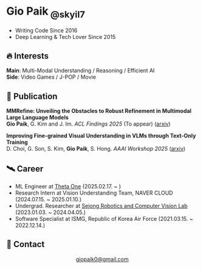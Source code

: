 # Gio Paik<sub> @skyil7</sub>
- Writing Code Since 2016
- Deep Learning & Tech Lover Since 2015

## 🔥 Interests
**Main**: Multi-Modal Understanding / Reasoning / Efficient AI    
**Side**: Video Games / J-POP / Movie

## 📜 Publication
**MMRefine: Unveiling the Obstacles to Robust Refinement in Multimodal Large Language Models**    
**Gio Paik**, G. Kim and J. Im. *ACL Findings 2025* (To appear) ([arxiv](https://arxiv.org/abs/2506.04688))

**Improving Fine-grained Visual Understanding in VLMs through Text-Only Training**    
D. Choi, G. Son, S. Kim, **Gio Paik**, S. Hong. *AAAI Workshop 2025* ([arxiv](https://arxiv.org/abs/2412.12940))

## 🛰 Career
- ML Engineer at [Theta One](https://thetaone.co/) (2025.02.17. ~ )
- Research Intern at Vision Understanding Team, NAVER CLOUD (2024.07.15. ~ 2025.01.10.)
- Undergrad. Researcher at [Sejong Robotics and Computer Vision Lab](https://www.rcv.sejong.ac.kr/) (2023.01.03. ~ 2024.04.05.)
- Software Specialist at ISMG, Republic of Korea Air Force (2021.03.15. ~ 2022.12.14.)


## 👋 Contact
<div align="center">

giopaik0@gmail.com
</div>

